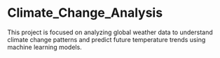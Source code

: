 # Climate_Change_Analysis
This project is focused on analyzing global weather data to understand climate change patterns and predict future temperature trends using machine learning models.

